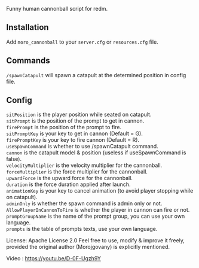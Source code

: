 Funny human cannonball script for redm.

## Installation

Add `moro_cannonball` to your `server.cfg` or `resources.cfg` file.

## Commands

`/spawnCatapult` will spawn a catapult at the determined position in config file.

## Config

`sitPosition` is the player position while seated on catapult.  
`sitPrompt` is the position of the prompt to get in cannon.  
`firePrompt` is the position of the prompt to fire.  
`sitPromptKey` is your key to get in cannon (Default = G).  
`firePromptKey` is your key to fire cannon (Default = R).  
`useSpawnCommand` is whether to use /spawnCatapult command.  
`cannon` is the catapult model & position (useless if useSpawnCommand is false).  
`velocityMultiplier` is the velocity multiplier for the cannonball.    
`forceMultiplier` is the force multiplier for the cannonball.  
`upwardForce` is the upward force for the cannonball.  
`duration` is the force duration applied after launch.  
`animationKey` is your key to cancel animation (to avoid player stopping while on catapult).    
`adminOnly` is whether the spawn command is admin only or not.  
`AllowPlayerInCannonToFire` is whether the player in cannon can fire or not.  
`promptGroupName` is the name of the prompt group, you can use your own language.  
`prompts` is the table of prompts texts, use your own language.  

License: Apache License 2.0
Feel free to use, modify & improve it freely, provided the original author (Morojgovany) is explicitly mentioned.

Video : https://youtu.be/D-0F-Ugzh9Y
